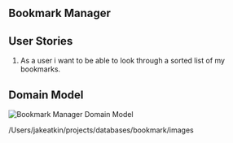  ## Bookmark Manager

 ## User Stories
1. As a user i want to be able to look through a sorted list of my bookmarks.

 ## Domain Model
![Bookmark Manager Domain Model](./databases/bookmark/images/Bookmarkdomain.png)



/Users/jakeatkin/projects/databases/bookmark/images
